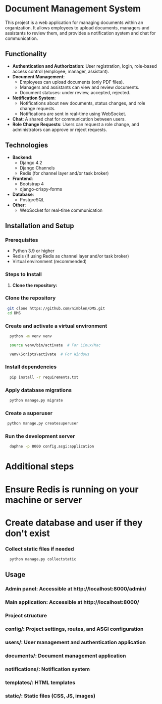 # Document Management System

This project is a web application for managing documents within an organization. It allows employees to upload documents, managers and assistants to review them, and provides a notification system and chat for communication.

## **Functionality**

- **Authentication and Authorization**: User registration, login, role-based access control (employee, manager, assistant).
- **Document Management**:
  - Employees can upload documents (only PDF files).
  - Managers and assistants can view and review documents.
  - Document statuses: under review, accepted, rejected.
- **Notification System**:
  - Notifications about new documents, status changes, and role change requests.
  - Notifications are sent in real-time using WebSocket.
- **Chat**: A shared chat for communication between users.
- **Role Change Requests**: Users can request a role change, and administrators can approve or reject requests.

## **Technologies**

- **Backend**:
  - Django 4.2
  - Django Channels
  - Redis (for channel layer and/or task broker)
- **Frontend**:
  - Bootstrap 4
  - django-crispy-forms
- **Database**:
  - PostgreSQL
- **Other**:
  - WebSocket for real-time communication

## **Installation and Setup**

### **Prerequisites**

- Python 3.9 or higher
- Redis (if using Redis as channel layer and/or task broker)
- Virtual environment (recommended)

### **Steps to Install**

1. **Clone the repository:**


### Clone the repository
   ```bash
    git clone https://github.com/nimblen/DMS.git
    cd DMS
   ```

### Create and activate a virtual environment
  ```bash
    python -m venv venv
  ```
  ```bash
    source venv/bin/activate  # For Linux/Mac
  ```
  ```bash
    venv\Scripts\activate  # For Windows
  ```

### Install dependencies
  ```bash
    pip install -r requirements.txt
  ```

### Apply database migrations
  ```bash
    python manage.py migrate
  ```
### Create a superuser
   ```bash
    python manage.py createsuperuser
   ```
### Run the development server
  ```bash
    daphne -p 8000 config.asgi:application
  ```

# Additional steps
# Ensure Redis is running on your machine or server
# Create database and user if they don't exist

### Collect static files if needed
  ```bash
    python manage.py collectstatic
  ```

## Usage
### Admin panel: Accessible at http://localhost:8000/admin/
### Main application: Accessible at http://localhost:8000/

### Project structure
### config/: Project settings, routes, and ASGI configuration
### users/: User management and authentication application
### documents/: Document management application
### notifications/: Notification system
### templates/: HTML templates
### static/: Static files (CSS, JS, images)
